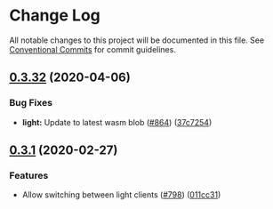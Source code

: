 # Change Log

All notable changes to this project will be documented in this file.
See [Conventional Commits](https://conventionalcommits.org) for commit guidelines.

## [0.3.32](https://github.com/paritytech/substrate-connect/compare/v0.3.27...v0.3.32) (2020-04-06)


### Bug Fixes

* **light:** Update to latest wasm blob ([#864](https://github.com/paritytech/substrate-connect/issues/864)) ([37c7254](https://github.com/paritytech/substrate-connect/commit/37c725473c6f27083f8e515bf9118744f7c58f99))





## [0.3.1](https://github.com/paritytech/substrate-connect/compare/v0.3.0...v0.3.1) (2020-02-27)


### Features

* Allow switching between light clients ([#798](https://github.com/paritytech/substrate-connect/issues/798)) ([011cc31](https://github.com/paritytech/substrate-connect/commit/011cc313c3572d7d435f2e25088acca7d7d19c4c))
